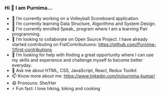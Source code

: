 ### Hi 👋 I am Purnima...

- 🔭 I’m currently working on a Volleyball Scoreboard application.
- 🌱 I’m currently learning Data Structure, Algorithms and System Design.
- 🌱 I'm currently enrolled Speak_ program where I am a learning Pair programming.
- 👯 I’m looking to collaborate on Open Source Project. I have already started contributing on FistContributuons: https://github.com/Purnima-1/first-contributions
- 🤔 I’m looking for help with finding a great opportunity where I can use my skills and experience and challenge myself to become better everyday.
- 💬 Ask me about HTML, CSS, JavaScript, React, Redux Toolkit
- 📫 Know more about me: https://www.linkedin.com/in/purnima-kumar/
- 😄 Pronouns: She/Her
- ⚡ Fun fact: I love hiking, biking and cooking

